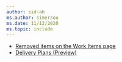 ```yaml
---
author: sid-ah
ms.author: simerzou
ms.date: 11/12/2020
ms.topic: include
---
```


- [Removed items on the Work Items page](#removed-items-on-the-work-items-page)
- [Delivery Plans (Preview)](#delivery-plans-preview)
